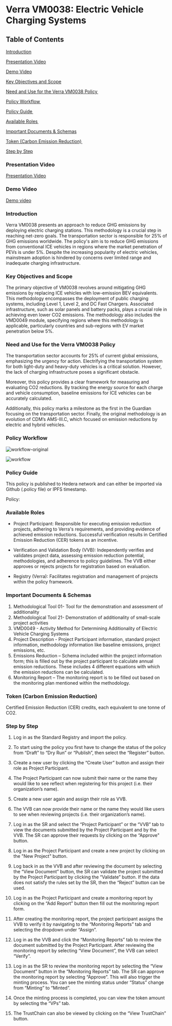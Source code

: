 # Verra VM0038: Electric Vehicle Charging Systems

## Table of Contents

[Introduction](README.md#introduction)

[Presentation Video](README.md#presentation-video)

[Demo Video](README.md#demo-video)

[Key Objectives and Scope](cdm-ams-iii.av.-low-greenhouse-gas-emitting-safe-drinking-water-production-systems.md#key-objectives-and-scope)

[Need and Use for the Verra VM0038 Policy ](README.md#need-and-use-for-the-ams-iii.av-policy)

[Policy Workflow ](README.md#policy-workflow)

[Policy Guide ](README.md#policy-guide)

[Available Roles ](README.md#available-roles)

[Important Documents & Schemas](README.md#important-documents-and-schemas)

[Token (Carbon Emission Reduction) ](README.md#token-carbon-emission-reduction)

[Step by Step](README.md#step-by-step)


### Presentation Video

[Presentation Video](https://vimeo.com/932004075)

### Demo Video

[Demo video](https://vimeo.com/932070759)

### Introduction&#x20;

Verra VM0038 presents an approach to reduce GHG emissions by deploying electric charging stations. This methodology is a crucial step in reaching net-zero goals. The transportation sector is responsible for 25% of GHG emissions worldwide. The policy's aim is to reduce GHG emissions from conventional ICE vehicles in regions where the market penetration of PEVs is under 5%. Despite the increasing popularity of electric vehicles, mainstream adoption is hindered by concerns over limited range and inadequate charging infrastructure.

### Key Objectives and Scope&#x20;

The primary objective of VM0038 revolves around mitigating GHG emissions by replacing ICE vehicles with low-emission BEV equivalents. This methodology encompasses the deployment of public charging systems, including Level 1, Level 2, and DC Fast Chargers. Associated infrastructure, such as solar panels and battery packs, plays a crucial role in achieving even lower CO2 emissions. The methodology also includes the VMD0049 module, specifying regions where this methodology is applicable, particularly countries and sub-regions with EV market penetration below 5%.

### Need and Use for the Verra VM0038 Policy &#x20;

The transportation sector accounts for 25% of current global emissions, emphasizing the urgency for action. Electrifying the transportation system for both light-duty and heavy-duty vehicles is a critical solution. However, the lack of charging infrastructure poses a significant obstacle.

Moreover, this policy provides a clear framework for measuring and evaluating CO2 reductions. By tracking the energy source for each charge and vehicle consumption, baseline emissions for ICE vehicles can be accurately calculated.

Additionally, this policy marks a milestone as the first in the Guardian focusing on the transportation sector. Finally, the original methodology is an evolution of CDM’s AMS-III.C, which focused on emission reductions by electric and hybrid vehicles.

### Policy Workflow 

![workflow-original](https://github.com/hashgraph/guardian/assets/47194071/f4bc9902-34b3-4c8e-afcf-6a3c5832da9b)

![workflow](https://github.com/hashgraph/guardian/assets/47194071/870eaa94-cbdd-472c-b4fd-66a96baf2b9b)

### Policy Guide

This policy is published to Hedera network and can either be imported via Github (.policy file) or IPFS timestamp. &#x20;

Policy:&#x20;

### Available Roles 

- Project Participant: Responsible for executing emission reduction projects, adhering to Verra's requirements, and providing evidence of achieved emission reductions. Successful verification results in Certified Emission Reduction (CER) tokens as an incentive.

- Verification and Validation Body (VVB): Independently verifies and validates project data, assessing emission reduction potential, methodologies, and adherence to policy guidelines. The VVB either approves or rejects projects for registration based on evaluation.

- Registry (Verra): Facilitates registration and management of projects within the policy framework.

### Important Documents & Schemas 

1. Methodological Tool 01- Tool for the demonstration and assessment of additionality&#x20;
2. Methodological Tool 21- Demonstration of additionality of small-scale project activities
3. VMD0049 - Activity Method for Determining Additionality of
Electric Vehicle Charging Systems
4. Project Description - Project Participant information, standard project information, methodology information like baseline emissions, project emissions, etc.
5. Emissions Reduction – Schema included within the project information form; this is filled out by the project participant to calculate annual emission reductions. These includes 4 different equations with which the emission reductions can be calculated.
6. Monitoring Report – The monitoring report is to be filled out based on the monitoring plan mentioned within the methodology.

### Token (Carbon Emission Reduction) &#x20;

Certified Emission Reduction (CER) credits, each equivalent to one tonne of CO2.

### Step by Step

1. Log in as the Standard Registry and import the policy.

2. To start using the policy you first have to change the status of the policy from “Draft” to “Dry Run” or “Publish”, then select the “Register” button.

3. Create a new user by clicking the “Create User” button and assign their role as Project Participant.

4. The Project Participant can now submit their name or the name they would like to see reflect when registering for this project (i.e. their organization’s name).

5. Сreate a new user again and assign their role as VVB.

6. The VVB can now provide their name or the name they would like users to see when reviewing projects (i.e. their organization’s name).

7. Log in as the SR and select the “Project Participant” or the “VVB” tab to view the documents submitted by the Project Participant and by the VVB. The SR can approve their requests by clicking on the “Approve" button.

8. Log in as the Project Participant and create a new project by clicking on the "New Project" button.

9. Log back in as the VVB and after reviewing the document by selecting the “View Document” button, the SR can validate the project submitted by the Project Participant by clicking the “Validate” button. If the data does not satisfy the rules set by the SR, then the “Reject” button can be used.

10. Log in as the Project Participant and create a monitoring report by clicking on the “Add Report” button then fill out the monitoring report form.

11. After creating the monitoring report, the project participant assigns the VVB to verify it by navigating to the “Monitoring Reports” tab and selecting the dropdown under “Assign”.

12. Log in as the VVB and click the “Monitoring Reports” tab to review the document submitted by the Project Participant. After reviewing the monitoring report by selecting “View Document”, the VVB can select “Verify”.

13. Log in as the SR to review the monitoring report by selecting the “View Document” button in the “Monitoring Reports” tab. The SR can approve the monitoring report by selecting “Approve”. This will also trigger the minting process. You can see the minting status under “Status” change from “Minting” to “Minted”.

14. Once the minting process is completed, you can view the token amount by selecting the “VPs” tab.

15. The TrustChain can also be viewed by clicking on the “View TrustChain” button.
